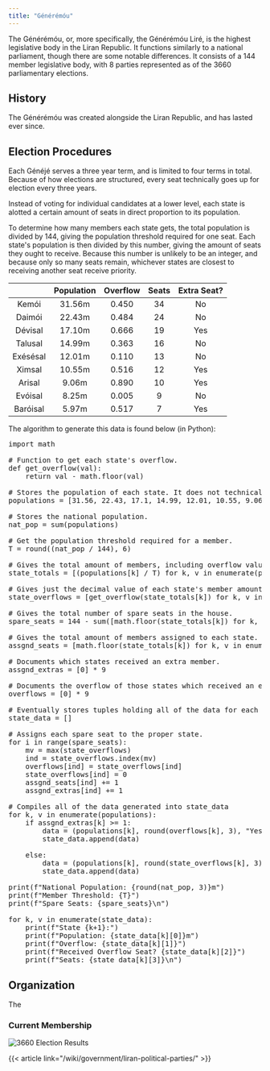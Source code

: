 ```yaml
---
title: "Générémóu"
---
```


The Générémóu, or, more specifically, the Générémóu Liré, is the highest legislative body in the Liran Republic. 
It functions similarly to a national parliament, though there are some notable differences. 
It consists of a 144 member legislative body, with 8 parties represented as of the 3660 parliamentary elections.

<!---
History
Powers/Functions
Elections
Membership
Organization (within the Chamber)
--->

## History

The Générémóu was created alongside the Liran Republic, and has lasted ever since.

## Election Procedures

Each Généjé serves a three year term, and is limited to four terms in total. 
Because of how elections are structured, every seat technically goes up for election every three years.
                
Instead of voting for individual candidates at a lower level, each state is 
alotted a certain amount of seats in direct proportion to its population.

To determine how many members each state gets, the total population is divided by 144, giving the population threshold required for one seat.
Each state's population is then divided by this number, giving the amount of seats they ought to receive.
Because this number is unlikely to be an integer, and because only so many seats remain, whichever states are closest to receiving another seat receive priority. 

|          | Population | Overflow | Seats | Extra Seat? |
|:--------:|:----------:|:--------:|:-----:|:-----------:|
|   Kemói  |   31.56m   |   0.450  |   34  |      No     |
|  Daimói  |   22.43m   |   0.484  |   24  |      No     |
|  Dévisal |   17.10m   |   0.666  |   19  |     Yes     |
|  Talusal |   14.99m   |   0.363  |   16  |      No     |
| Exésésal |   12.01m   |   0.110  |   13  |      No     |
|  Ximsal  |   10.55m   |   0.516  |   12  |     Yes     |
|  Arisal  |    9.06m   |   0.890  |   10  |     Yes     |
|  Evóisal |    8.25m   |   0.005  |   9   |      No     |
| Baróisal |    5.97m   |   0.517  |   7   |     Yes     |

<!---
k'uninmowuda -> Kemóisal (Named after a river)
titamawuda -> Daimóisal (Named after a river)
tempiwuda -> Déva -> Dévisal (Named after a tribe)
t'oluz -> Talusal (Named after a city)
jek'ens'ar -> Exésésal (Named after a river)
k'ejman -> Ximsal (Named after a city)
eziwuda -> Arisal (Named after a tribe)
gabigabwuda -> Evéu -> Evóisal (Named after a tribe)
peperwuda -> Bavé -> Bavaróisal -> Baróisal (Named after a tribe)

deŋdoŋwuda -> Zézó -> Zézóisal
gabigabwuda -> Evéu -> Evóisal
peperwuda -> Bavé -> Bavaróisal -> Baróisal
rajdermanwuda -> Rézéma -> Rézémóisal
eziwuda -> Ara -> Arizasal -> Arisal

Kemói - 34 seats

    NYM
    LZR


Daimói - 24 



Dévisal - 19



Talusal - 16



Exésésal - 12



Ximsal - 10



Arisal



Evóisal



Baróisal






--->

The algorithm to generate this data is found below (in Python):
<pre>
import math

# Function to get each state's overflow.
def get_overflow(val):
    return val - math.floor(val)

# Stores the population of each state. It does not technically have to be ordered from greatest to least, but it can be.
populations = [31.56, 22.43, 17.1, 14.99, 12.01, 10.55, 9.06, 8.25, 5.97]

# Stores the national population.
nat_pop = sum(populations)

# Get the population threshold required for a member.
T = round((nat_pop / 144), 6)

# Gives the total amount of members, including overflow value, for every state.
state_totals = [(populations[k] / T) for k, v in enumerate(populations)]

# Gives just the decimal value of each state's member amount.
state_overflows = [get_overflow(state_totals[k]) for k, v in enumerate(state_totals)]

# Gives the total number of spare seats in the house.
spare_seats = 144 - sum([math.floor(state_totals[k]) for k, v in enumerate(state_totals)])

# Gives the total amount of members assigned to each state.
assgnd_seats = [math.floor(state_totals[k]) for k, v in enumerate(populations)]

# Documents which states received an extra member.
assgnd_extras = [0] * 9

# Documents the overflow of those states which received an extra member.
overflows = [0] * 9

# Eventually stores tuples holding all of the data for each state.
state_data = []

# Assigns each spare seat to the proper state.
for i in range(spare_seats):
    mv = max(state_overflows)
    ind = state_overflows.index(mv)
    overflows[ind] = state_overflows[ind]
    state_overflows[ind] = 0
    assgnd_seats[ind] += 1
    assgnd_extras[ind] += 1

# Compiles all of the data generated into state_data
for k, v in enumerate(populations):
    if assgnd_extras[k] >= 1:
        data = (populations[k], round(overflows[k], 3), "Yes", assgnd_seats[k])
        state_data.append(data)

    else:
        data = (populations[k], round(state_overflows[k], 3), "No", assgnd_seats[k])
        state_data.append(data)

print(f"National Population: {round(nat_pop, 3)}m")
print(f"Member Threshold: {T}")
print(f"Spare Seats: {spare_seats}\n")

for k, v in enumerate(state_data):
    print(f"State {k+1}:")
    print(f"Population: {state_data[k][0]}m")
    print(f"Overflow: {state_data[k][1]}")
    print(f"Received Overflow Seat? {state_data[k][2]}")
    print(f"Seats: {state_data[k][3]}\n")
</pre>

## Organization

The 

### Current Membership
![3660 Election Results](/wiki/images/3660_liran_national_parliament_makeup.svg)

{{< article link="/wiki/government/liran-political-parties/" >}}




